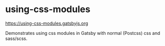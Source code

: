 # using-css-modules

<https://using-css-modules.gatsbyjs.org>

Demonstrates using css modules in Gatsby with normal (Postcss) css and
sass/scss.
